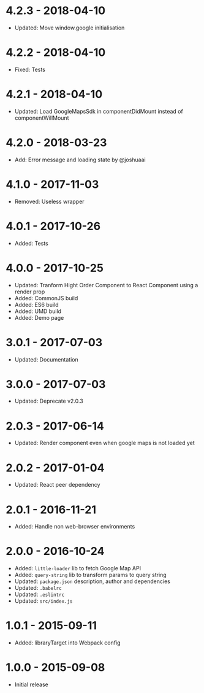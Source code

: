 # 4.2.3 - 2018-04-10

*   Updated: Move window.google initialisation

# 4.2.2 - 2018-04-10

*   Fixed: Tests

# 4.2.1 - 2018-04-10

*   Updated: Load GoogleMapsSdk in componentDidMount instead of componentWillMount

# 4.2.0 - 2018-03-23

*   Add: Error message and loading state by @joshuaai

# 4.1.0 - 2017-11-03

*   Removed: Useless wrapper

# 4.0.1 - 2017-10-26

*   Added: Tests

# 4.0.0 - 2017-10-25

*   Updated: Tranform Hight Order Component to React Component using a render prop
*   Added: CommonJS build
*   Added: ES6 build
*   Added: UMD build
*   Added: Demo page

# 3.0.1 - 2017-07-03

*   Updated: Documentation

# 3.0.0 - 2017-07-03

*   Updated: Deprecate v2.0.3

# 2.0.3 - 2017-06-14

*   Updated: Render component even when google maps is not loaded yet

# 2.0.2 - 2017-01-04

*   Updated: React peer dependency

# 2.0.1 - 2016-11-21

*   Added: Handle non web-browser environments

# 2.0.0 - 2016-10-24

*   Added: `little-loader` lib to fetch Google Map API
*   Added: `query-string` lib to transform params to query string
*   Updated: `package.json` description, author and dependencies
*   Updated: `.babelrc`
*   Updated: `.eslintrc`
*   Updated: `src/index.js`

# 1.0.1 - 2015-09-11

*   Added: libraryTarget into Webpack config

# 1.0.0 - 2015-09-08

*   Initial release

